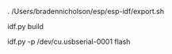 . /Users/bradennicholson/esp/esp-idf/export.sh

idf.py build

idf.py -p /dev/cu.usbserial-0001 flash